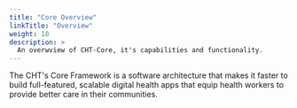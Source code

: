 ```yaml
---
title: "Core Overview"
linkTitle: "Overview"
weight: 10
description: >
  An overwview of CHT-Core, it's capabilities and functionality.
---
```


The CHT's Core Framework is a software architecture that makes it faster to build full-featured, scalable digital health apps that equip health workers to provide better care in their communities.